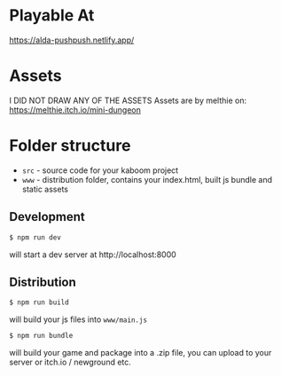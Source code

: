 # Playable At
https://alda-pushpush.netlify.app/ 

# Assets
I DID NOT DRAW ANY OF THE ASSETS
Assets are by melthie on:
https://melthie.itch.io/mini-dungeon

# Folder structure

- `src` - source code for your kaboom project
- `www` - distribution folder, contains your index.html, built js bundle and static assets


## Development

```sh
$ npm run dev
```

will start a dev server at http://localhost:8000

## Distribution

```sh
$ npm run build
```

will build your js files into `www/main.js`

```sh
$ npm run bundle
```

will build your game and package into a .zip file, you can upload to your server or itch.io / newground etc.
